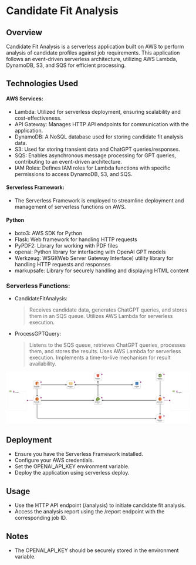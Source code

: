 
# Candidate Fit Analysis
## Overview
Candidate Fit Analysis is a serverless application built on AWS to perform analysis of candidate profiles against job requirements. This application follows an event-driven serverless architecture, utilizing AWS Lambda, DynamoDB, S3, and SQS for efficient processing.

## Technologies Used
#### AWS Services: 
* Lambda: Utilized for serverless deployment, ensuring scalability and cost-effectiveness.
* API Gateway: Manages HTTP API endpoints for communication with the application.
* DynamoDB: A NoSQL database used for storing candidate fit analysis data.
* S3: Used for storing transient data and ChatGPT queries/responses.
* SQS: Enables asynchronous message processing for GPT queries, contributing to an event-driven architecture.
* IAM Roles: Defines IAM roles for Lambda functions with specific permissions to access DynamoDB, S3, and SQS.
#### Serverless Framework:
* The Serverless Framework is employed to streamline deployment and management of serverless functions on AWS.
#### Python
* boto3: AWS SDK for Python
* Flask: Web framework for handling HTTP requests
* PyPDF2: Library for working with PDF files
* openai: Python library for interfacing with OpenAI GPT models
* Werkzeug: WSGI(Web Server Gateway Interface) utility library for handling HTTP requests and responses
* markupsafe: Library for securely handling and displaying HTML content



### Serverless Functions:
* CandidateFitAnalysis:
    > Receives candidate data, generates ChatGPT queries, and stores them in an SQS queue.
    > Utilizes AWS Lambda for serverless execution.
* ProcessGPTQuery:
    > Listens to the SQS queue, retrieves ChatGPT queries, processes them, and stores the results.
    > Uses AWS Lambda for serverless execution.
    > Implements a time-to-live mechanism for result availability.

![](https://github.com/amarsharma441/Candidate-Fit-Analysis/blob/main/Assets/template-designer.png)

## Deployment
* Ensure you have the Serverless Framework installed.
* Configure your AWS credentials.
* Set the OPENAI_API_KEY environment variable.
* Deploy the application using serverless deploy.

## Usage
* Use the HTTP API endpoint (/analysis) to initiate candidate fit analysis.
* Access the analysis report using the /report endpoint with the corresponding job ID.
## Notes
* The OPENAI_API_KEY should be securely stored in the environment variable.
